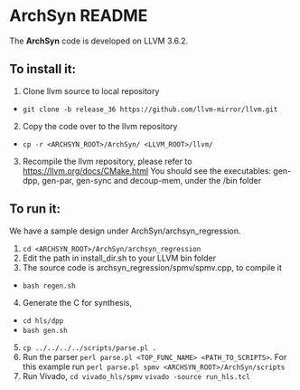 # ArchSyn README
The **ArchSyn** code is developed on LLVM 3.6.2.

## To install it: 
1. Clone llvm source to local repository 
- `git clone -b release_36 https://github.com/llvm-mirror/llvm.git`
2. Copy the code over to the llvm repository
- `cp -r <ARCHSYN_ROOT>/ArchSyn/ <LLVM_ROOT>/llvm/`
3. Recompile the llvm repository, please refer to  
https://llvm.org/docs/CMake.html 
You should see the executables: gen-dpp, gen-par, gen-sync and decoup-mem, under the /bin folder 

## To run it: 
We have a sample design under ArchSyn/archsyn_regression.  
1. `cd <ARCHSYN_ROOT>/ArchSyn/archsyn_regression`
2. Edit the path in install_dir.sh to your LLVM bin folder 
3. The source code is archsyn_regression/spmv/spmv.cpp, to compile it 
- `bash regen.sh`
4. Generate the C for synthesis, 
- `cd hls/dpp`
- `bash gen.sh`
5. `cp ../../../../scripts/parse.pl . ` 
6. Run the parser `perl parse.pl <TOP_FUNC_NAME> <PATH_TO_SCRIPTS>`.
For this example run `perl parse.pl spmv <ARCHSYN_ROOT>/ArchSyn/scripts`
7. Run Vivado, 
`cd vivado_hls/spmv`
`vivado -source run_hls.tcl`


